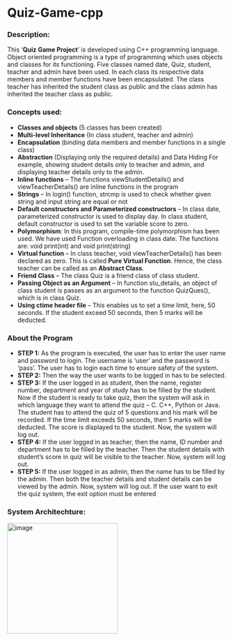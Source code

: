 # Quiz-Game-cpp

### Description:

This ‘**Quiz Game Project**’ is developed using C++ programming language. Object 
oriented programming is a type of programming which uses objects and classes for its 
functioning. Five classes named date, Quiz, student, teacher and admin have been used. In 
each class its respective data members and member functions have been encapsulated. The 
class teacher has inherited the student class as public and the class admin has inherited the 
teacher class as public. 

### Concepts used:

- **Classes and objects** (5 classes has been created) 
- **Multi-level Inheritance** (In class student, teacher and admin)
- **Encapsulation** (binding data members and member functions in a single class)
- **Abstraction** (Displaying only the required details) and Data Hiding 
For example, showing student details only to teacher and admin, and displaying 
teacher details only to the admin. 
- **Inline functions** – The functions viewStudentDetails() and viewTeacherDetails() are 
inline functions in the program
- **Strings** – In login() function, strcmp is used to check whether given string and input 
string are equal or not
- **Default constructors and Parameterized constructors** – In class date, 
parameterized constructor is used to display day. In class student, default constructor 
is used to set the variable score to zero.
- **Polymorphism**: In this program, compile-time polymorphism has been used. We 
have used Function overloading in class date. The functions are: void print(int) and 
void print(string)
- **Virtual function** – In class teacher, void viewTeacherDetails() has been declared as 
zero. This is called **Pure Virtual Function**. Hence, the class teacher can be called as 
an **Abstract Class**.
- **Friend Class** – The class Quiz is a friend class of class student.
- **Passing Object as an Argument** – In function stu_details, an object of class student 
is passes as an argument to the function QuizQues(), which is in class Quiz.
- **Using ctime header file** – This enables us to set a time limit, here, 50 seconds. If 
the student exceed 50 seconds, then 5 marks will be deducted.
  
### About the Program

- **STEP 1:** As the program is executed, the user has to enter the user name and 
password to login. The username is ‘user’ and the password is ‘pass’. The user has to 
login each time to ensure safety of the system. 
- **STEP 2:** Then the way the user wants to be logged in has to be selected. 
- **STEP 3:** If the user logged in as student, then the name, register number, department 
and year of study has to be filled by the student. Now if the student is ready to take 
quiz, then the system will ask in which language they want to attend the quiz – C. 
C++, Python or Java. The student has to attend the quiz of 5 questions and his mark 
will be recorded. If the time limit exceeds 50 seconds, then 5 marks will be deducted. 
The score is displayed to the student. Now, the system will log out. 
- **STEP 4:** If the user logged in as teacher, then the name, ID number and department 
has to be filled by the teacher. Then the student details with student’s score in quiz 
will be visible to the teacher. Now, system will log out. 
- **STEP 5:** If the user logged in as admin, then the name has to be filled by the admin. 
Then both the teacher details and student details can be viewed by the admin. Now, 
system will log out. If the user want to exit the quiz system, the exit option must be 
entered

### System Architechture:

<img width="254" alt="image" src="https://github.com/mvharsh/Quiz-Game-cpp/assets/111365320/3e1d237d-f644-475b-b94c-873af5c654a8">
